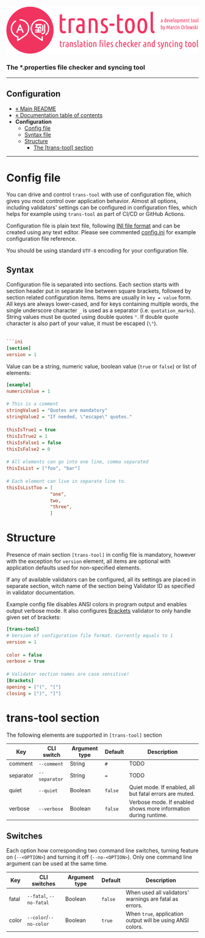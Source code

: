 ![trans-tool logo](../artwork/trans-tool-logo.png)

### The *.properties file checker and syncing tool ###

---

## Configuration ##

* [« Main README](../README.md)
* [« Documentation table of contents](README.md)
* **Configuration**
  * [Config file](#config-file)
  * [Syntax file](#syntax)
  * [Structure](#structure)
    * [The [trans-tool] section](#trans-tool-section)

---

# Config file #

You can drive and control `trans-tool` with use of configuration file, which gives you most control over application behavior. Almost
all options, including validators' settings can be configured in configuration files, which helps for example using `trans-tool` as
part of CI/CD or GitHub Actions.

Configuration file is plain text file, following [INI file format](https://en.wikipedia.org/wiki/INI_file) and can be created using
any text editor. Please see commented [config.ini](../config.ini) for example configuration file reference.

You should be using standard `UTF-8` encoding for your configuration file.

## Syntax ##

Configuration file is separated into sections. Each section starts with section header put in separate line between square brackets,
followed by section related configuration items. Items are usually in `key = value` form. All keys are always lower-cased, and for
keys containing multiple words, the single underscore character `_` is used as a separator (i.e. `quotation_marks`). String values
must be quoted using double quotes `"`. If double quote character is also part of your value, it must be escaped (`\"`).

```ini

```ini
[section]
version = 1
```

Value can be a string, numeric value, boolean value (`true` or `false`) or list of elements:

```ini
[example]
numericValue = 1

# This is a comment
stringValue1 = "Quotes are mandatory"
stringValue2 = "If needed, \"escape\" quotes."

thisIsTrue1 = true
thisIsTrue2 = 1
thisIsFalse1 = false
thisIsFalse2 = 0

# All elements can go into one line, comma separated
thisIsList = ["foo", "bar"]

# Each element can live in separate line to.
thisIsListToo = [
                "one",
                two,
                "three",
                ]
```

# Structure #

Presence of main section `[trans-tool]` in config file is mandatory, however with the exception for `version` element, all items are
optional with application defaults used for non-specified elements.

If any of available validators can be configured, all its settings are placed in separate section, witch name of the section being
Validator ID as specified in validator documentation.

Example config file disables ANSI colors in program output and enables output verbose mode. It also
configures [Brackets](checks/brackets.md)
validator to only handle given set of brackets:

```ini
[trans-tool]
# Version of configuration file format. Currently equals to 1
version = 1

color = false
verbose = true

# Validator section names are case sensitive!
[Brackets]
opening = ["(", "["]
closing = [")", "]"]
```

# trans-tool section #

The following elements are supported in `[trans-tool]` section

| Key       | CLI switch    | Argument type | Default | Description |
|-----------|---------------|---------------|---------|-------------|
| comment   | `--comment`   | String        | `#`     | TODO |
| separator | `--separator` | String        | `=`     | TODO |
| quiet     | `--quiet`     | Boolean       | `false` | Quiet mode. If enabled, all but fatal errors are muted. |
| verbose   | `--verbose`   | Boolean       | `false` | Verbose mode. If enabled shows more information during runtime. |

## Switches ##

Each option how corresponding two command line switches, turning feature on (`--<OPTION>`)
and turning it off (`--no-<OPTION>`). Only one command line argument can be used at the same time.

| Key       | CLI switches |Argument type      | Default | Description |
|-----------|-----------|-------------|---------|------------|
| fatal   | `--fatal`, `--no-fatal` | Boolean | `false` | When used all validators' warnings are fatal as errors. |
| color   | `--color`/`--no-color` | Boolean | `true` | When `true`, application output will be using ANSI colors.|
